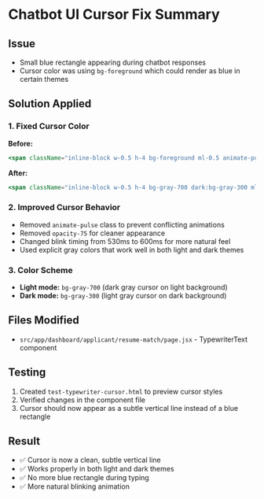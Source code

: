 # Chatbot UI Cursor Fix Summary

## Issue
- Small blue rectangle appearing during chatbot responses
- Cursor color was using `bg-foreground` which could render as blue in certain themes

## Solution Applied

### 1. Fixed Cursor Color
**Before:**
```jsx
<span className="inline-block w-0.5 h-4 bg-foreground ml-0.5 animate-pulse opacity-75" />
```

**After:**
```jsx
<span className="inline-block w-0.5 h-4 bg-gray-700 dark:bg-gray-300 ml-0.5" />
```

### 2. Improved Cursor Behavior
- Removed `animate-pulse` class to prevent conflicting animations
- Removed `opacity-75` for cleaner appearance  
- Changed blink timing from 530ms to 600ms for more natural feel
- Used explicit gray colors that work well in both light and dark themes

### 3. Color Scheme
- **Light mode:** `bg-gray-700` (dark gray cursor on light background)
- **Dark mode:** `bg-gray-300` (light gray cursor on dark background)

## Files Modified
- `src/app/dashboard/applicant/resume-match/page.jsx` - TypewriterText component

## Testing
1. Created `test-typewriter-cursor.html` to preview cursor styles
2. Verified changes in the component file
3. Cursor should now appear as a subtle vertical line instead of a blue rectangle

## Result
- ✅ Cursor is now a clean, subtle vertical line
- ✅ Works properly in both light and dark themes
- ✅ No more blue rectangle during typing
- ✅ More natural blinking animation
